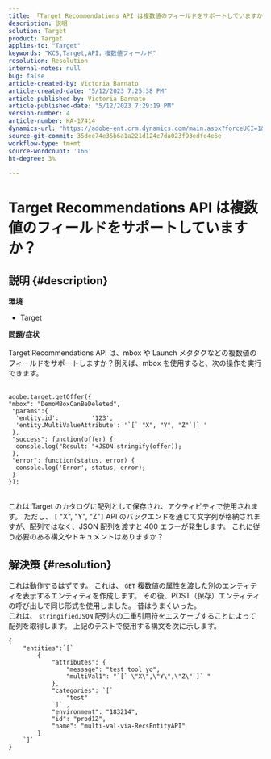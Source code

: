 ```yaml
---
title: 「Target Recommendations API は複数値のフィールドをサポートしていますか？」
description: 説明
solution: Target
product: Target
applies-to: "Target"
keywords: "KCS,Target,API，複数値フィールド"
resolution: Resolution
internal-notes: null
bug: false
article-created-by: Victoria Barnato
article-created-date: "5/12/2023 7:25:38 PM"
article-published-by: Victoria Barnato
article-published-date: "5/12/2023 7:29:19 PM"
version-number: 4
article-number: KA-17414
dynamics-url: "https://adobe-ent.crm.dynamics.com/main.aspx?forceUCI=1&pagetype=entityrecord&etn=knowledgearticle&id=8526cec3-faf0-ed11-8849-6045bd006ce9"
source-git-commit: 35dee74e35b6a1a221d124c7da023f93edfc4e6e
workflow-type: tm+mt
source-wordcount: '166'
ht-degree: 3%

---
```


# Target Recommendations API は複数値のフィールドをサポートしていますか？

## 説明 {#description}

<b>環境</b>
- Target


<b>問題/症状</b>
<br><br>Target Recommendations API は、mbox や Launch メタタグなどの複数値のフィールドをサポートしますか？例えば、mbox を使用すると、次の操作を実行できます。<br><br>

```
adobe.target.getOffer({
"mbox": "DemoMBoxCanBeDeleted",
 "params":{
  'entity.id':         '123',   
  'entity.MultiValueAttribute': '`[` "X", "Y", "Z"`]` '
 },
 "success": function(offer) {
  console.log("Result: "+JSON.stringify(offer));
 },
 "error": function(status, error) {
  console.log('Error', status, error);
 }
});
```

<br>これは Target のカタログに配列として保存され、アクティビティで使用されます。 ただし、 `[` &quot;X&quot;, &quot;Y&quot;, &quot;Z&quot;`]`  API のバックエンドを通じて文字列が格納されますが、配列ではなく、JSON 配列を渡すと 400 エラーが発生します。 これに従う必要のある構文やドキュメントはありますか？

## 解決策 {#resolution}


これは動作するはずです。 これは、 `GET` 複数値の属性を渡した別のエンティティを表示するエンティティを作成します。 その後、POST（保存）エンティティの呼び出しで同じ形式を使用しました。 昔はうまくいった。
<br>これは、 `stringifiedJSON` 配列内の二重引用符をエスケープすることによって配列を取得します。 上記のテストで使用する構文を次に示します。<br>

```
{
    "entities":`[` 
        {
            "attributes": {
                "message": "test tool yo",
                "multiVal1": "`[` \"X\",\"Y\",\"Z\"`]` "
            },
            "categories": `[` 
                "test"
            `]` ,
            "environment": "183214",
            "id": "prod12",
            "name": "multi-val-via-RecsEntityAPI"
        }
    `]` 
}
```

